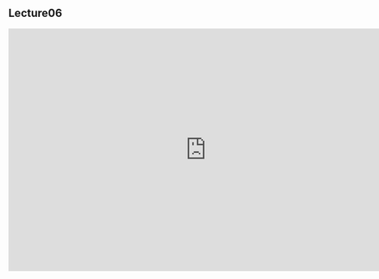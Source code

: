 ## Lecture06 

<iframe src="https://docs.google.com/presentation/d/1495qHLULY8BdWD20Xw9pZ250cUjb_aAaF_SaZ41zt8c/embed?start=true&loop=true&delayms=30000" frameborder="0" width="780" height="480" allowfullscreen="true" mozallowfullscreen="true" webkitallowfullscreen="true"></iframe>
